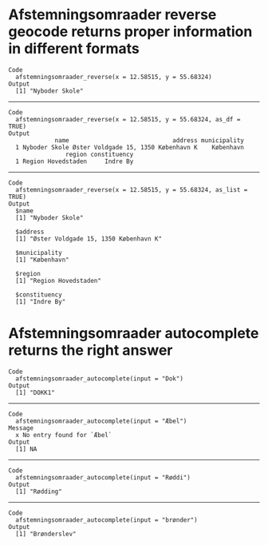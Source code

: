 # Afstemningsomraader reverse geocode returns proper information in different formats

    Code
      afstemningsomraader_reverse(x = 12.58515, y = 55.68324)
    Output
      [1] "Nyboder Skole"

---

    Code
      afstemningsomraader_reverse(x = 12.58515, y = 55.68324, as_df = TRUE)
    Output
                 name                             address municipality
      1 Nyboder Skole Øster Voldgade 15, 1350 København K    København
                    region constituency
      1 Region Hovedstaden     Indre By

---

    Code
      afstemningsomraader_reverse(x = 12.58515, y = 55.68324, as_list = TRUE)
    Output
      $name
      [1] "Nyboder Skole"
      
      $address
      [1] "Øster Voldgade 15, 1350 København K"
      
      $municipality
      [1] "København"
      
      $region
      [1] "Region Hovedstaden"
      
      $constituency
      [1] "Indre By"
      

# Afstemningsomraader autocomplete returns the right answer

    Code
      afstemningsomraader_autocomplete(input = "Dok")
    Output
      [1] "DOKK1"

---

    Code
      afstemningsomraader_autocomplete(input = "Æbel")
    Message
      x No entry found for `Æbel`
    Output
      [1] NA

---

    Code
      afstemningsomraader_autocomplete(input = "Røddi")
    Output
      [1] "Rødding"

---

    Code
      afstemningsomraader_autocomplete(input = "brønder")
    Output
      [1] "Brønderslev"

